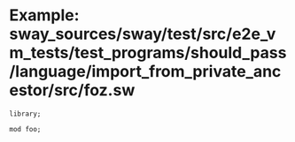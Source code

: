 # Example: sway_sources/sway/test/src/e2e_vm_tests/test_programs/should_pass/language/import_from_private_ancestor/src/foz.sw

```sway
library;

mod foo;

```

